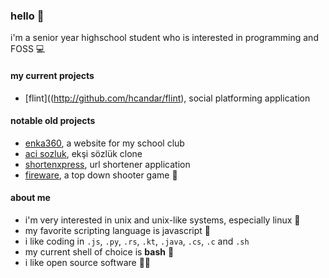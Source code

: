 ### hello 👋

i'm a senior year highschool student who is interested in programming and FOSS 💻



#### my current projects
- [flint]((http://github.com/hcandar/flint), social platforming application

#### notable old projects
- [enka360](http://github.com/hcandar/enka360), a website for my school club 
- [aci sozluk](http://acisozluk.tk), ekşi sözlük clone 
- [shortenxpress](http://github.com/hcandar/shortenxpress), url shortener application
- [fireware](http://github.com/hcandar/fireware), a top down shooter game 🔫

#### about me
- i'm very interested in unix and unix-like systems, especially linux 🐧
- my favorite scripting language is javascript 📜
- i like coding in `.js`, `.py`, `.rs`, `.kt`, `.java`, `.cs`, `.c` and `.sh`
- my current shell of choice is **bash** 🐚
- i like open source software 👨‍💻
